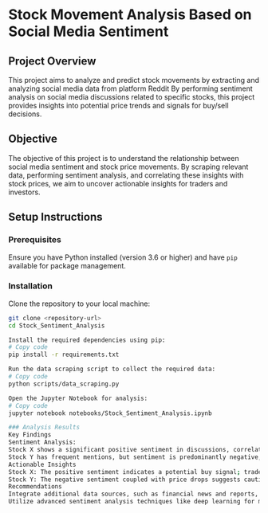 # Stock Movement Analysis Based on Social Media Sentiment

## Project Overview
This project aims to analyze and predict stock movements by extracting and analyzing social media data from platform  Reddit By performing sentiment analysis on social media discussions related to specific stocks, this project provides insights into potential price trends and signals for buy/sell decisions.

## Objective
The objective of this project is to understand the relationship between social media sentiment and stock price movements. By scraping relevant data, performing sentiment analysis, and correlating these insights with stock prices, we aim to uncover actionable insights for traders and investors.

## Setup Instructions

### Prerequisites
Ensure you have Python installed (version 3.6 or higher) and have `pip` available for package management.

### Installation

Clone the repository to your local machine:

```sh
git clone <repository-url>
cd Stock_Sentiment_Analysis

Install the required dependencies using pip:
# Copy code
pip install -r requirements.txt

Run the data scraping script to collect the required data:
# Copy code
python scripts/data_scraping.py

Open the Jupyter Notebook for analysis:
# Copy code
jupyter notebook notebooks/Stock_Sentiment_Analysis.ipynb

### Analysis Results
Key Findings
Sentiment Analysis:
Stock X shows a significant positive sentiment in discussions, correlating with a price increase over the last month.
Stock Y has frequent mentions, but sentiment is predominantly negative, which coincides with a downward price trend.
Actionable Insights
Stock X: The positive sentiment indicates a potential buy signal; traders may consider investing.
Stock Y: The negative sentiment coupled with price drops suggests caution; traders may consider selling or avoiding this stock.
Recommendations
Integrate additional data sources, such as financial news and reports, to enhance the analysis.
Utilize advanced sentiment analysis techniques like deep learning for more nuanced insights.

